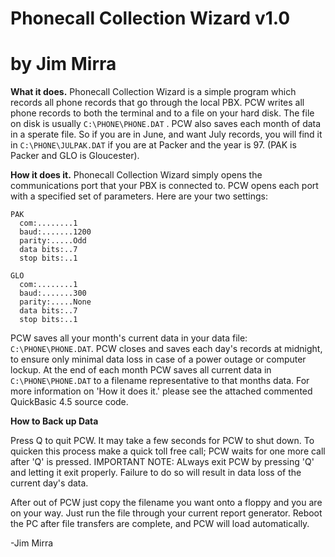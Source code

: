 # Phonecall Collection Wizard v1.0
# by Jim Mirra

**What it does.**
  Phonecall Collection Wizard is a simple program which records all phone records that go through the local PBX. PCW writes all phone records to both the terminal and to a file on your hard disk.  The file on disk is usually `C:\PHONE\PHONE.DAT` .  PCW also saves each month of data in a sperate file.  So if you are in June, and want July records, you will find it in `C:\PHONE\JULPAK.DAT` if you are at Packer and the year is 97. (PAK is Packer and GLO is Gloucester).
  
**How it does it.**
  Phonecall Collection Wizard simply opens the communications port that your PBX is connected to.  PCW opens each port with a specified set of parameters. Here are your two settings:
  
    PAK
      com:........1
      baud:.......1200
      parity:.....Odd
      data bits:..7
      stop bits:..1
     
    GLO
      com:........1
      baud:.......300
      parity:.....None
      data bits:..7
      stop bits:..1
 
PCW saves all your month's current data in your data file: `C:\PHONE\PHONE.DAT`.  PCW closes and saves each day's records at midnight, to ensure only minimal data loss in case of a power outage or computer lockup.  At the end of each month PCW saves all current data in `C:\PHONE\PHONE.DAT` to a filename representative to that months data. For more information on 'How it does it.' please see the attached commented QuickBasic 4.5 source code.

**How to Back up Data**

  Press Q to quit PCW.  It may take a few seconds for PCW to shut down.  To quicken this process make a quick toll free call; PCW waits for one more call after 'Q' is pressed.
IMPORTANT NOTE: ALways exit PCW by pressing 'Q' and letting it exit properly.
  Failure to do so will result in data loss of the current day's data.
  
After out of PCW just copy the filename you want onto a floppy and you are on your way.
Just run the file through your current report generator.  Reboot the PC after file transfers are complete, and PCW will load automatically.


-Jim Mirra
